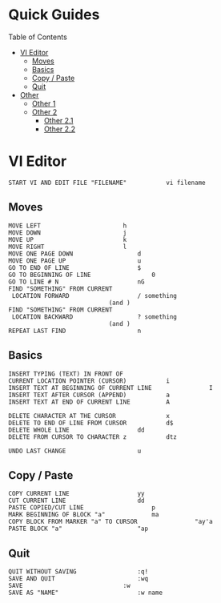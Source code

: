 # Quick Guides
Table of Contents

- [VI Editor](#overview)
  * [Moves](#moves)
  * [Basics](#basics)
  * [Copy / Paste](#copypaste)
  * [Quit](#quit)
- [Other](#other)
  * [Other 1](#operating-systems)
  * [Other 2](#local-system-access)
    + [Other 2.1](#zabbix-44)
    + [Other 2.2](#zabbix-42)

# VI Editor

    START VI AND EDIT FILE "FILENAME"			vi filename

## Moves
    MOVE LEFT						h
    MOVE DOWN						j
    MOVE UP							k
    MOVE RIGHT						l
    MOVE ONE PAGE DOWN					d
    MOVE ONE PAGE UP					u
    GO TO END OF LINE					$
    GO TO BEGINNING OF LINE					0
    GO TO LINE # N						nG
    FIND "SOMETHING" FROM CURRENT
     LOCATION FORWARD					/ something
    							(and )
    FIND "SOMETHING" FROM CURRENT
     LOCATION BACKWARD					? something
    							(and )
    REPEAT LAST FIND					n 

## Basics

    INSERT TYPING (TEXT) IN FRONT OF 
    CURRENT LOCATION POINTER (CURSOR)			i
    INSERT TEXT AT BEGINNING OF CURRENT LINE                I
    INSERT TEXT AFTER CURSOR (APPEND)			a
    INSERT TEXT AT END OF CURRENT LINE			A
	
    DELETE CHARACTER AT THE CURSOR				x
    DELETE TO END OF LINE FROM CURSOR			d$
    DELETE WHOLE LINE					dd
    DELETE FROM CURSOR TO CHARACTER	z			dtz
	
    UNDO LAST CHANGE					u

## Copy / Paste
	
    COPY CURRENT LINE					yy
    CUT CURRENT LINE					dd
    PASTE COPIED/CUT LINE					p
    MARK BEGINNING OF BLOCK "a"				ma
    COPY BLOCK FROM MARKER "a" TO CURSOR		        "ay'a
    PASTE BLOCK "a"						"ap

## Quit

    QUIT WITHOUT SAVING					:q!
    SAVE AND QUIT						:wq
    SAVE							:w
    SAVE AS "NAME"						:w name

